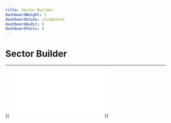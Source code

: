 ```yaml
---
title: Sector Builder
dashboardWeight: 1
dashboardState: incomplete
dashboardAudit: 0
dashboardTests: 0
---
```


# Sector Builder
---

{{<embed src="sector_builder.id"  lang="go" >}}
